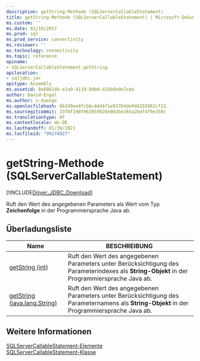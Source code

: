 ```yaml
---
description: getString-Methode (SQLServerCallableStatement)
title: getString-Methode (SQLServerCallableStatement) | Microsoft-Dokumentation
ms.custom: ''
ms.date: 01/19/2017
ms.prod: sql
ms.prod_service: connectivity
ms.reviewer: ''
ms.technology: connectivity
ms.topic: reference
apiname:
- SQLServerCallableStatement.getString
apilocation:
- sqljdbc.jar
apitype: Assembly
ms.assetid: 8e88614b-e1a9-4119-8db0-d1b8de9e7cda
author: David-Engel
ms.author: v-daenge
ms.openlocfilehash: 663d9ee4fcb6c44d4f1e937b4de9d4255982cf21
ms.sourcegitcommit: 33f0f190f962059826e002be165a2bef4f9e350c
ms.translationtype: HT
ms.contentlocale: de-DE
ms.lasthandoff: 01/30/2021
ms.locfileid: "99174927"
---
```

# <a name="getstring-method-sqlservercallablestatement"></a>getString-Methode (SQLServerCallableStatement)
[!INCLUDE[Driver_JDBC_Download](../../../includes/driver_jdbc_download.md)]

  Ruft den Wert des angegebenen Parameters als Wert vom Typ **Zeichenfolge** in der Programmiersprache Java ab.  
  
## <a name="overload-list"></a>Überladungsliste  
  
|Name|BESCHREIBUNG|  
|----------|-----------------|  
|[getString (int)](../../../connect/jdbc/reference/getstring-method-int.md)|Ruft den Wert des angegebenen Parameters unter Berücksichtigung des Parameterindexes als **String-Objekt** in der Programmiersprache Java ab.|  
|[getString (java.lang.String)](../../../connect/jdbc/reference/getstring-method-java-lang-string.md)|Ruft den Wert des angegebenen Parameters unter Berücksichtigung des Parameternamens als **String-Objekt** in der Programmiersprache Java ab.|  
  
## <a name="see-also"></a>Weitere Informationen  
 [SQLServerCallableStatement-Elemente](../../../connect/jdbc/reference/sqlservercallablestatement-members.md)   
 [SQLServerCallableStatement-Klasse](../../../connect/jdbc/reference/sqlservercallablestatement-class.md)  
  
  
